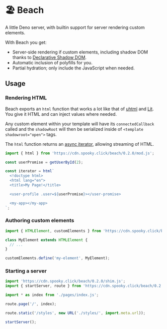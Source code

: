 # 🏖️ Beach

A little Deno server, with builtin support for server rendering custom elements.

With Beach you get:

* Server-side rendering if custom elements, including shadow DOM thanks to [Declarative Shadow DOM](https://web.dev/declarative-shadow-dom/).
* Automatic inclusion of polyfills for you.
* Partial hydration; only include the JavaScript when needed.

## Usage

### Rendering HTML

Beach exports an `html` function that works a lot like that of [uhtml](https://github.com/WebReflection/uhtml) and [Lit](https://lit.dev/). You give it HTML and can inject values where needed.

Any custom element within your template will have its `connectedCallback` called and the `shadowRoot` will then be serialized inside of `<template shadowroot="open">` tags.

The `html` function returns an [async iterator](https://javascript.info/async-iterators-generators), allowing streaming of HTML.

```js
import { html } from 'https://cdn.spooky.click/beach/0.2.0/mod.js';

const userPromise = getUserById(2);

const iterator = html`
  <!doctype html>
  <html lang="en">
  <title>My Page!</title>

  <user-profile .user=${userPromise}></user-promise>

  <my-app></my-app>
`;
```

### Authoring custom elements

```js
import { HTMLElement, customElements } from 'https://cdn.spooky.click/beach/0.2.0/dom.js';

class MyElement extends HTMLElement {
  // ...
}

customElements.define('my-element', MyElement);
```

### Starting a server

```js
import 'https://cdn.spooky.click/beach/0.2.0/shim.js';
import { startServer, route } from 'https://cdn.spooky.click/beach/0.2.0/mod.js';

import * as index from './pages/index.js';

route.page('/', index);

route.static('/styles', new URL('./styles/', import.meta.url));

startServer();
```